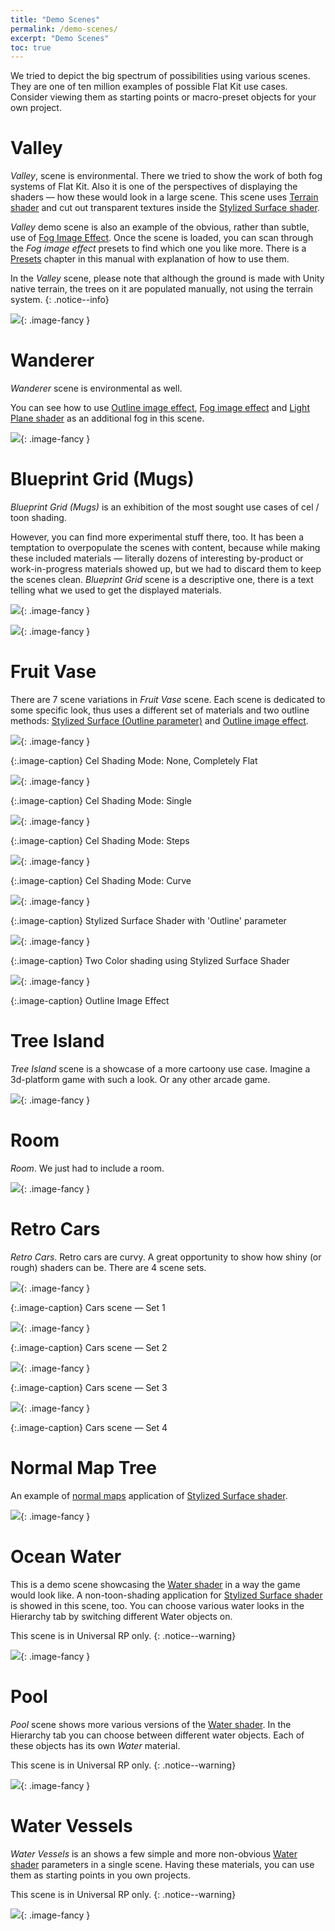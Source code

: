 ```yaml
---
title: "Demo Scenes"
permalink: /demo-scenes/
excerpt: "Demo Scenes"
toc: true
---
```


We tried to depict the big spectrum of possibilities using various scenes. They are one of ten million examples of possible Flat Kit use
cases. Consider viewing them as starting points or macro-preset objects for your own project.

# Valley
*Valley*, scene is environmental. There we tried to show the work of both fog systems of Flat Kit. Also it is one of the perspectives of displaying the shaders — how these would look in a large scene.
This scene uses [Terrain shader](/terrain/) and cut out transparent textures inside the [Stylized Surface shader](/stylized-surface/).

*Valley* demo scene is also an example of the obvious, rather than subtle, use of [Fog Image Effect](/fog/). Once the scene is loaded, you can scan through the *Fog image effect* presets to
find which one you like more. There is a [Presets](/presets/) chapter in this manual with explanation of how to use them.

In the *Valley* scene, please note that although the ground is made with Unity native terrain, the trees on it are populated manually, not
using the terrain system.
{: .notice--info}

[![](/Screenshots/Valley1.png)](/Screenshots/Valley1.png){: .image-fancy }

# Wanderer
*Wanderer* scene is environmental as well.

You can see how to use [Outline image effect](/outline/), [Fog image effect](/fog) and [Light Plane shader](/light-plane) as an additional fog in this scene.

[![](/Screenshots/Wanderer.png)](/Screenshots/Wanderer.png){: .image-fancy }

# Blueprint Grid (Mugs)
*Blueprint Grid (Mugs)* is an exhibition of the most sought use cases of cel / toon shading.

However, you can find more experimental stuff there, too. It has been a temptation to overpopulate the scenes with content, because while making these included materials — literally dozens of interesting by-product or work-in-progress materials showed up, but we had to discard them to keep the scenes clean.
*Blueprint Grid* scene is a descriptive one, there is a text telling what we used to get the displayed materials.

[![](/Screenshots/Mugs%20-%20Scene1%20-%20OneColorVariousParameters.png)](/Screenshots/Mugs%20-%20Scene1%20-%20OneColorVariousParameters.png){: .image-fancy }

[![](/Screenshots/Mugs%20-%20Scene2%20-%20ColorfulMisc.png)](/Screenshots/Mugs%20-%20Scene2%20-%20ColorfulMisc.png){: .image-fancy }

# Fruit Vase

There are 7 scene variations in *Fruit Vase* scene. Each scene is dedicated to some specific look, thus uses a different set of materials and two outline methods: [Stylized Surface (Outline parameter)](/stylized-surface/#outline) and [Outline image effect](/outlines/).

[![](/Screenshots/1-FruitVaseScene-CelShadingMode-None-CompletelyFlat.png)](/Screenshots/1-FruitVaseScene-CelShadingMode-None-CompletelyFlat.png){: .image-fancy }

{:.image-caption}
Cel Shading Mode: None, Completely Flat

[![](/Screenshots/2-FruitVaseScene-CelShadingMode-Single.png)](/Screenshots/2-FruitVaseScene-CelShadingMode-Single.png){: .image-fancy }

{:.image-caption}
Cel Shading Mode: Single

[![](/Screenshots/3-FruitVaseScene-CelShadingMode-Steps.png)](/Screenshots/3-FruitVaseScene-CelShadingMode-Steps.png){: .image-fancy }

{:.image-caption}
Cel Shading Mode: Steps

[![](/Screenshots/4-FruitVaseScene-CelShadingMode-Curve.png)](/Screenshots/4-FruitVaseScene-CelShadingMode-Curve.png){: .image-fancy }

{:.image-caption}
Cel Shading Mode: Curve

[![](/Screenshots/5-FruitVaseScene-Var-StylizedSurfaceShaderWithOutlines.png)](/Screenshots/5-FruitVaseScene-Var-StylizedSurfaceShaderWithOutlines.png){: .image-fancy }

{:.image-caption}
Stylized Surface Shader with 'Outline' parameter

[![](/Screenshots/6-FruitVaseScene-Var-TwoColor.png)](/Screenshots/6-FruitVaseScene-Var-TwoColor.png){: .image-fancy }

{:.image-caption}
Two Color shading using Stylized Surface Shader

[![](/Screenshots/7-FruitVaseScene-Var-OutlineImageEffect.png)](/Screenshots/7-FruitVaseScene-Var-OutlineImageEffect.png){: .image-fancy }

{:.image-caption}
Outline Image Effect

# Tree Island
*Tree Island* scene is a showcase of a more cartoony use case. Imagine a 3d-platform game with such a look. Or any other arcade game.

![](/Screenshots/IslandWithTrees-Scene.png){: .image-fancy }

# Room
*Room*. We just had to include a room.

[![](/Screenshots/Room.png)](/Screenshots/Room.png){: .image-fancy }

# Retro Cars
*Retro Cars*. Retro cars are curvy. A great opportunity to show how shiny (or rough) shaders can be. There are 4 scene sets.

[![](/Screenshots/Car%20-%20Scene%20-%20Set1.png)](/Screenshots/Car%20-%20Scene%20-%20Set1.png){: .image-fancy }

{:.image-caption}
Cars scene — Set 1

[![](/Screenshots/Car%20-%20Scene%20-%20Set2.png)](/Screenshots/Car%20-%20Scene%20-%20Set2.png){: .image-fancy }

{:.image-caption}
Cars scene — Set 2

[![](/Screenshots/Car%20-%20Scene%20-%20Set3.png)](/Screenshots/Car%20-%20Scene%20-%20Set3.png){: .image-fancy }

{:.image-caption}
Cars scene — Set 3

[![](/Screenshots/Car%20-%20Scene%20-%20Set4.png)](/Screenshots/Car%20-%20Scene%20-%20Set4.png){: .image-fancy }

{:.image-caption}
Cars scene — Set 4

# Normal Map Tree
An example of [normal maps](/stylized-surface/#normal-map-to-make-an-impression-of-a-relatively-low-poly-mesh-h) application of [Stylized Surface shader](/stylized-surface/).

![](/Screenshots/NormalMapsTree%20-%20Scene.png){: .image-fancy }

# Ocean Water
This is a demo scene showcasing the [Water shader](/water/) in a way the game would look like. A non-toon-shading application for [Stylized Surface shader](/stylized-surface/) is showed in this scene, too. You can choose various water looks in the Hierarchy tab by switching different Water objects on.

This scene is in Universal RP only.
{: .notice--warning}

[![](/Screenshots/Ocean%20Islands.png)](/Screenshots/Ocean%20Islands.png){: .image-fancy }

# Pool
*Pool* scene shows more various versions of the [Water shader](/water/). In the Hierarchy tab you can choose between different water objects. Each of these objects has its own *Water* material.

This scene is in Universal RP only.
{: .notice--warning}

[![](/Screenshots/Pool.png)](/Screenshots/Pool.png){: .image-fancy }

# Water Vessels
*Water Vessels* is an shows a few simple and more non-obvious [Water shader](/water/) parameters in a single scene. Having these materials, you can use them as starting points in you own projects.

This scene is in Universal RP only.
{: .notice--warning}

[![](/Screenshots/Water%20Vessels%20-%20Various%20Water%20Presets.png)](/Screenshots/Water%20Vessels%20-%20Various%20Water%20Presets.png){: .image-fancy }

